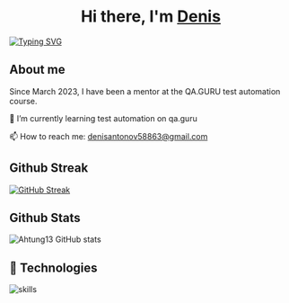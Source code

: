 <h1 align="center">Hi there, I'm <a href="https://github.com/ahtung13/ahtung13" target="_blank">Denis</a></h1>
<a href="https://git.io/typing-svg"><img src="https://readme-typing-svg.demolab.com?font=Lora&size=30&pause=1000&color=2a7c27&background=FF000000&width=435&lines=I'm+a+QA+automation+engineer;Always+learning+new+things" alt="Typing SVG" /></a>

## About me
Since March 2023, I have been a mentor at the QA.GURU test automation course.</br>

🌱 I’m currently learning test automation on qa.guru

📫 How to reach me: denisantonov58863@gmail.com

## Github Streak

[![GitHub Streak](http://github-readme-streak-stats.herokuapp.com?user=ahtung13&theme=synthwave)](https://git.io/streak-stats)

## Github Stats

![Ahtung13 GitHub stats](https://github-readme-stats.vercel.app/api?username=ahtung13&show_icons=true&theme=synthwave)






## 🔧 Technologies

![skills](https://skillicons.dev/icons?i=github,html,css,py,git,bash,java,gradle,selenium,docker,jenkins&theme=dark)


<!--
**ahtung13/ahtung13** is a ✨ _special_ ✨ repository because its `README.md` (this file) appears on your GitHub profile.

Here are some ideas to get you started:

- 🌱 I’m currently learning test automation on qa.guru
- 👯 I’m looking to collaborate on ...
- 🤔 I’m looking for help with ...
- 💬 Ask me about ...
- 📫 How to reach me: ...
- 😄 Pronouns: ...
- ⚡ Fun fact: ...
-->
